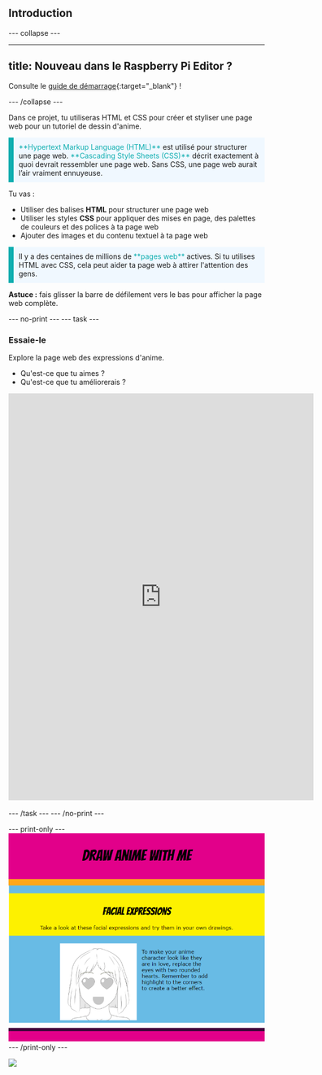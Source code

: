 ## Introduction

--- collapse ---

---
title: Nouveau dans le Raspberry Pi Editor ?
---

Consulte le [guide de démarrage](https://projects.raspberrypi.org/fr-FR/projects/getting-started-guide-editor-html){:target="_blank"} !

--- /collapse ---

Dans ce projet, tu utiliseras HTML et CSS pour créer et styliser une page web pour un tutoriel de dessin d'anime.

<p style="border-left: solid; border-width:10px; border-color: #0faeb0; background-color: aliceblue; padding: 10px;">
<span style="color: #0faeb0">**Hypertext Markup Language (HTML)**</span> est utilisé pour structurer une page web. <span style="color: #0faeb0">**Cascading Style Sheets (CSS)**</span> décrit exactement à quoi devrait ressembler une page web. Sans CSS, une page web aurait l’air vraiment ennuyeuse.
</p>

Tu vas :

- Utiliser des balises **HTML** pour structurer une page web
- Utiliser les styles **CSS** pour appliquer des mises en page, des palettes de couleurs et des polices à ta page web
- Ajouter des images et du contenu textuel à ta page web

<p style="border-left: solid; border-width:10px; border-color: #0faeb0; background-color: aliceblue; padding: 10px;">
Il y a des centaines de millions de <span style="color: #0faeb0">**pages web**</span> actives. Si tu utilises HTML avec CSS, cela peut aider ta page web à attirer l'attention des gens. 
</p>

**Astuce :** fais glisser la barre de défilement vers le bas pour afficher la page web complète.

--- no-print ---
--- task ---

### Essaie-le

<div style="display: flex; flex-wrap: wrap">
<div style="flex-basis: 175px; flex-grow: 1">  
Explore la page web des expressions d'anime. 

- Qu'est-ce que tu aimes ?
- Qu'est-ce que tu améliorerais ?

<iframe src="https://editor.raspberrypi.org/fr-FR/embed/viewer/anime-expressions-complete" width="600" height="800" frameborder="0" marginwidth="0" marginheight="0" allowfullscreen> </iframe>
</div>
</div>

--- /task ---
--- /no-print ---

--- print-only ---
![Completed project](images/solution.PNG)
--- /print-only ---

![](http://code.org/api/hour/begin_coderdojo_anime.png)
